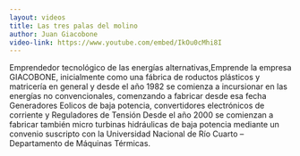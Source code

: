 ```yaml
---
layout: videos
title: Las tres palas del molino
author: Juan Giacobone
video-link: https://www.youtube.com/embed/IkOu0cMhi8I
---
```


Emprendedor tecnológico de las energías alternativas,Emprende la empresa GIACOBONE, inicialmente como una fábrica de roductos plásticos y matricería en general y desde el año 1982 se comienza a incursionar en las energías no convencionales, comenzando a fabricar desde esa fecha Generadores Eolicos de baja potencia, convertidores electrónicos de corriente y Reguladores de Tensión Desde el año 2000 se comienzan a fabricar también micro turbinas hidráulicas de baja potencia mediante un convenio suscripto con la Universidad Nacional de Río Cuarto – Departamento de Máquinas Térmicas.
